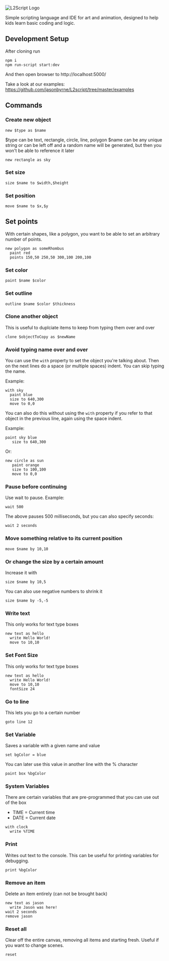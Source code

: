 ![L2Script Logo](https://github.com/jasonbyrne/L2script/raw/master/app/assets/l2script.png)

Simple scripting language and IDE for art and animation, designed to help kids learn basic coding and logic.

## Development Setup

After cloning run

```
npm i
npm run-script start:dev
```

And then open browser to http://localhost:5000/

Take a look at our examples:
https://github.com/jasonbyrne/L2script/tree/master/examples

## Commands

### Create new object

`new $type as $name`

$type can be text, rectangle, circle, line, polygon
$name can be any unique string or can be left off and a random name will be generated, but then you won't be able to reference it later

```
new rectangle as sky
```

### Set size

`size $name to $width,$height`

### Set position

`move $name to $x,$y`

## Set points

With certain shapes, like a polygon, you want to be able to set an arbitrary number of points.

```
new polygon as someRhombus
  paint red
  points 150,50 250,50 300,100 200,100
```

### Set color

`paint $name $color`

### Set outline

`outline $name $color $thickness`

### Clone another object

This is useful to duplciate items to keep from typing them over and over

`clone $objectToCopy as $newName`

### Avoid typing name over and over

You can use the `with` property to set the object you're talking about. Then on the next lines do a space (or multiple spaces) indent. You can skip typing the name.

Example:

```
with sky
  paint blue
  size to 640,300
  move to 0,0
```

You can also do this without using the `with` property if you refer to that object in the previous line, again using the space indent.

Example:

```
paint sky blue
   size to 640,300
```

Or:

```
new circle as sun
   paint orange
   size to 100,100
   move to 0,0
```

### Pause before continuing

Use wait to pause. Example:

```
wait 500
```

The above pauses 500 milliseconds, but you can also specify seconds:

```
wait 2 seconds
```

### Move something relative to its current position

`move $name by 10,10`

### Or change the size by a certain amount

Increase it with

`size $name by 10,5`

You can also use negative numbers to shrink it

`size $name by -5,-5`

### Write text

This only works for text type boxes

```
new text as hello
  write Hello World!
  move to 10,10
```

### Set Font Size

This only works for text type boxes

```
new text as hello
  write Hello World!
  move to 10,10
  fontSize 24
```

### Go to line

This lets you go to a certain number

```
goto line 12
```

### Set Variable

Saves a variable with a given name and value

```
set bgColor = blue
```

You can later use this value in another line with the % character

```
paint box %bgColor
```

### System Variables

There are certain variables that are pre-programmed that you can use out of the box

- TIME = Current time
- DATE = Current date

```
with clock
  write %TIME
```

### Print

Writes out text to the console. This can be useful for printing variables for debugging.

```
print %bgColor
```

### Remove an item

Delete an item entirely (can not be brought back)

```
new text as jason
  write Jason was here!
wait 2 seconds
remove jason
```

### Reset all

Clear off the entire canvas, removing all items and starting fresh. Useful if you want to change scenes.

```
reset
```
